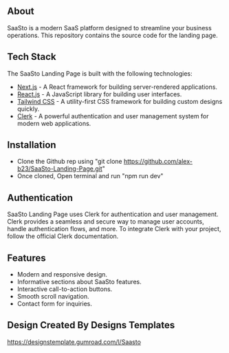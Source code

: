 ## About

SaaSto is a modern SaaS platform designed to streamline your business operations. This repository contains the source code for the landing page.

## Tech Stack

The SaaSto Landing Page is built with the following technologies:

- [Next.js](https://nextjs.org/) - A React framework for building server-rendered applications.
- [React.js](https://reactjs.org/) - A JavaScript library for building user interfaces.
- [Tailwind CSS](https://tailwindcss.com/) - A utility-first CSS framework for building custom designs quickly.
- [Clerk](https://clerk.dev/) - A powerful authentication and user management system for modern web applications.

## Installation

- Clone the Github rep using "git clone https://github.com/alex-b23/SaaSto-Landing-Page.git"
- Once cloned, Open terminal and run "npm run dev"

## Authentication

SaaSto Landing Page uses Clerk for authentication and user management. Clerk provides a seamless and secure way to manage user accounts, handle authentication flows, and more. To integrate Clerk with your project, follow the official Clerk documentation.

## Features

- Modern and responsive design.
- Informative sections about SaaSto features.
- Interactive call-to-action buttons.
- Smooth scroll navigation.
- Contact form for inquiries.

## Design Created By Designs Templates
https://designstemplate.gumroad.com/l/Saasto
